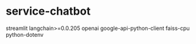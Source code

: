 # service-chatbot

streamlit
langchain>=0.0.205
openai
google-api-python-client
faiss-cpu
python-dotenv
